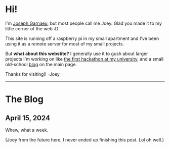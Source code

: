 # Hi!
I'm [Joseph Garnaeu](about.md), but most people call me Joey. Glad you made it to my little corner of the web :D  

This site is running off a raspberry pi in my small apartment and I've been using it as a remote server for most of my small projects.  

But **what about this webstite?** I generally use it to gush about larger projects I'm working on like [the first hackathon at my university](hack.md), and a small old-school [blog](#the-blog) on the main page.  

Thanks for visiting!! -Joey

---
# The Blog
## April 15, 2024
Whew, what a week.   

(Joey from the future here, I never ended up finishing this post. Lol oh well.)

